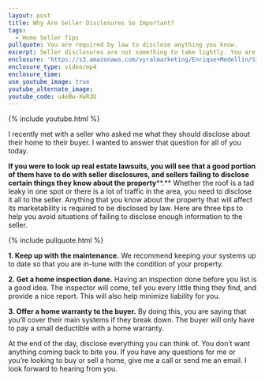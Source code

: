 ```yaml
---
layout: post
title: Why Are Seller Disclosures So Important?
tags:
  - Home Seller Tips
pullquote: You are required by law to disclose anything you know.
excerpt: Seller disclosures are not something to take lightly. You are required to disclose any defects or problems with your home before you sell.
enclosure: 'https://s3.amazonaws.com/vyralmarketing/Enrique+Medellin/Silicon+Valley+Real+Estate-+An+essential+guide+to+disclosures.mp4'
enclosure_type: video/mp4
enclosure_time:
use_youtube_image: true
youtube_alternate_image:
youtube_code: u4eBw-XwR3U
---
```



{% include youtube.html %}

I recently met with a seller who asked me what they should disclose about their home to their buyer. I wanted to answer that question for all of you today.

**If you were to look up real estate lawsuits, you will see that a good portion of them have to do with seller disclosures, and sellers failing to disclose certain things they know about the property****.** Whether the roof is a tad leaky in one spot or there is a lot of traffic in the area, you need to disclose it all to the seller. Anything that you know about the property that will affect its marketability is required to be disclosed by law. Here are three tips to help you avoid situations of failing to disclose enough information to the seller.

{% include pullquote.html %}

**1. Keep up with the maintenance.** We recommend keeping your systems up to date so that you are in-tune with the condition of your property.

**2. Get a home inspection done.** Having an inspection done before you list is a good idea. The inspector will come, tell you every little thing they find, and provide a nice report. This will also help minimize liability for you.

**3. Offer a home warranty to the buyer.** By doing this, you are saying that you’ll cover their main systems if they break down. The buyer will only have to pay a small deductible with a home warranty.

At the end of the day, disclose everything you can think of. You don’t want anything coming back to bite you. If you have any questions for me or you’re looking to buy or sell a home, give me a call or send me an email. I look forward to hearing from you.

&nbsp;
